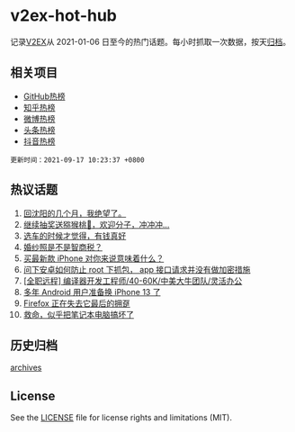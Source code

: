 # v2ex-hot-hub

 记录[V2EX](https://www.v2ex.com/)从 2021-01-06 日至今的热门话题。每小时抓取一次数据，按天[归档](archives)。
 
 ## 相关项目

- [GitHub热榜](https://github.com/snaildev/github-hot-hub)
- [知乎热榜](https://github.com/snaildev/zhihu-hot-hub)
- [微博热榜](https://github.com/snaildev/weibo-hot-hub)
- [头条热榜](https://github.com/snaildev/toutiao-hot-hub)
- [抖音热榜](https://github.com/snaildev/douyin-hot-hub)


 `更新时间：2021-09-17 10:23:37 +0800`

## 热议话题

1. [回沈阳的几个月，我绝望了。](https://www.v2ex.com/t/802248)
1. [继续抽奖送猕猴桃🥝，欢迎分子，冲冲冲...](https://www.v2ex.com/t/802233)
1. [选车的时候才觉得，有钱真好](https://www.v2ex.com/t/802307)
1. [婚纱照是不是智商税？](https://www.v2ex.com/t/802367)
1. [买最新款 iPhone 对你来说意味着什么？](https://www.v2ex.com/t/802318)
1. [问下安卓如何防止 root 下抓包， app 接口请求并没有做加密措施](https://www.v2ex.com/t/802359)
1. [[全职远程] 编译器开发工程师/40-60K/中美大牛团队/灵活办公](https://www.v2ex.com/t/802215)
1. [多年 Android 用户准备换 iPhone 13 了](https://www.v2ex.com/t/802293)
1. [Firefox 正在失去它最后的拥趸](https://www.v2ex.com/t/802450)
1. [救命，似乎把笔记本电脑搞坏了](https://www.v2ex.com/t/802412)

## 历史归档

[archives](archives)

## License

See the [LICENSE](LICENSE) file for license rights and limitations (MIT).
